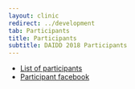 ```yaml
---
layout: clinic
redirect: ../development
tab: Participants
title: Participants
subtitle: DAIDD 2018 Participants
---
```


- [List of participants](./participantList)
- [Participant facebook](./participantFacebook)
